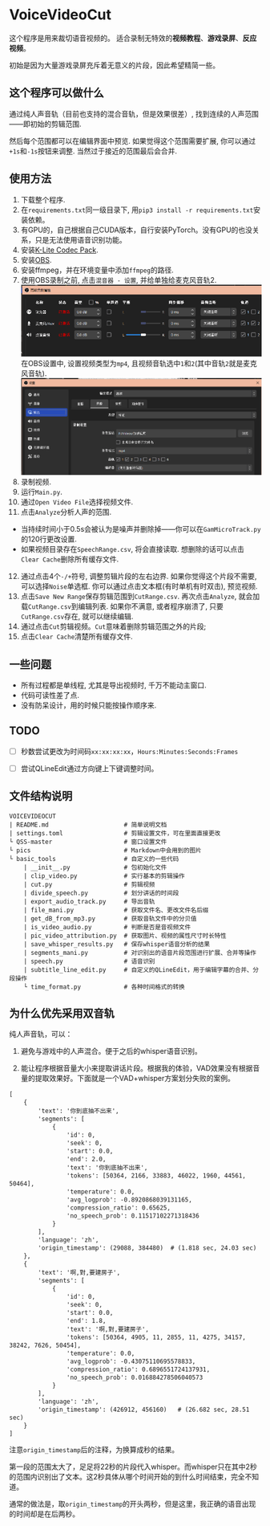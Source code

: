 # VoiceVideoCut
这个程序是用来裁切语音视频的。
适合录制无特效的**视频教程**、**游戏录屏**、**反应视频**。

初始是因为大量游戏录屏充斥着无意义的片段，因此希望精简一些。

## 这个程序可以做什么
通过纯人声音轨（目前也支持的混合音轨，但是效果很差）, 找到连续的人声范围——即初始的剪辑范围. 

然后每个范围都可以在编辑界面中预览. 如果觉得这个范围需要扩展, 你可以通过`+1s`和`-1s`按钮来调整. 当然过于接近的范围最后会合并.


## 使用方法
1. 下载整个程序.
2. 在`requirements.txt`同一级目录下, 用`pip3 install -r requirements.txt`安装依赖。
3. 有GPU的，自己根据自己CUDA版本，自行安装PyTorch。没有GPU的也没关系，只是无法使用语音识别功能。
4. 安装[K-Lite Codec Pack](http://www.codecguide.com/download_k-lite_codec_pack_standard.htm).
5. 安装[OBS](https://obsproject.com/download).
6. 安装ffmpeg，并在环境变量中添加`ffmpeg`的路径.
7. 使用OBS录制之前, 点击`混音器 - 设置`, 并给单独给麦克风音轨2.
    ![](pics/2023-05-04%20075434.png)
    在OBS设置中, 设置视频类型为`mp4`, 且视频音轨选中`1`和`2`(其中音轨`2`就是麦克风音轨).
    ![](pics/2023-05-04%20075857.png)
8. 录制视频.
9. 运行`Main.py`.
10. 通过`Open Video File`选择视频文件.
11. 点击`Analyze`分析人声的范围.
   * 当持续时间小于0.5s会被认为是噪声并删除掉——你可以在`GamMicroTrack.py`的120行更改设置.
   * 如果视频目录存在`SpeechRange.csv`, 将会直接读取. 想删除的话可以点击`Clear Cache`删除所有缓存文件.
12. 通过点击4个`-/+`符号, 调整剪辑片段的左右边界.
    如果你觉得这个片段不需要, 可以选择`Noise`单选框.
    你可以通过点击文本框(有时单机有时双击), 预览视频.
13. 点击`Save New Range`保存剪辑范围到`CutRange.csv`. 再次点击`Analyze`, 就会加载`CutRange.csv`到编辑列表. 如果你不满意, 或者程序崩溃了, 只要`CutRange.csv`存在, 就可以继续编辑.
14. 通过点击`Cut`剪辑视频。`Cut`意味着删除剪辑范围之外的片段;
15. 点击`Clear Cache`清楚所有缓存文件.


## 一些问题
- 所有过程都是单线程, 尤其是导出视频时, 千万不能动主窗口.
- 代码可读性差了点.
- 没有防呆设计，用的时候只能按操作顺序来.

## TODO
- [ ] 秒数尝试更改为时间码`xx:xx:xx:xx`，`Hours:Minutes:Seconds:Frames`
- [ ] 尝试QLineEdit通过方向键上下键调整时间。


## 文件结构说明
```
VOICEVIDEOCUT
| README.md                     # 简单说明文档
| settings.toml                 # 剪辑设置文件，可在里面直接更改
└ QSS-master                    # 窗口设置文件
└ pics                          # Markdown中会用到的图片
└ basic_tools                   # 自定义的一些代码
    | __init__.py               # 包初始化文件
    | clip_video.py             # 实行基本的剪辑操作
    | cut.py                    # 剪辑视频
    | divide_speech.py          # 划分讲话的时间段
    | export_audio_track.py     # 导出音轨
    | file_mani.py              # 获取文件名、更改文件名后缀
    | get_dB_from_mp3.py        # 获取音轨文件中的分贝值
    | is_video_audio.py         # 判断是否是音视频文件
    | pic_video_attribution.py  # 获取图片、视频的属性尺寸时长特性
    | save_whisper_results.py   # 保存whisper语音分析的结果
    | segments_mani.py          # 对识别出的语音片段范围进行扩展、合并等操作
    | speech.py                 # 语音识别
    | subtitle_line_edit.py     # 自定义的QLineEdit，用于编辑字幕的合并、分段操作
    └ time_format.py            # 各种时间格式的转换
```

## 为什么优先采用双音轨
纯人声音轨，可以：
1. 避免与游戏中的人声混合。便于之后的whisper语音识别。

2. 能让程序根据音量大小来提取讲话片段。根据我的体验，VAD效果没有根据音量的提取效果好。下面就是一个VAD+whisper方案划分失败的案例。

```
[
    {
        'text': '你到底抽不出来',
        'segments': [
            {
                'id': 0,
                'seek': 0,
                'start': 0.0,
                'end': 2.0,
                'text': '你到底抽不出来',
                'tokens': [50364, 2166, 33883, 46022, 1960, 44561, 50464],
                'temperature': 0.0,
                'avg_logprob': -0.8920868039131165,
                'compression_ratio': 0.65625,
                'no_speech_prob': 0.11517102271318436
            }
        ], 
        'language': 'zh',
        'origin_timestamp': (29088, 384480)  # (1.818 sec, 24.03 sec)
    }, 
    {
        'text': '啊,對,要建房子', 
        'segments': [
            {
                'id': 0,
                'seek': 0,
                'start': 0.0,
                'end': 1.8,
                'text': '啊,對,要建房子', 
                'tokens': [50364, 4905, 11, 2855, 11, 4275, 34157, 38242, 7626, 50454],
                'temperature': 0.0, 
                'avg_logprob': -0.43075110695578833, 
                'compression_ratio': 0.6896551724137931, 
                'no_speech_prob': 0.016884278506040573
            }
        ],
        'language': 'zh',
        'origin_timestamp': (426912, 456160)   # (26.682 sec, 28.51 sec)
    }
]
```
注意`origin_timestamp`后的注释，为换算成秒的结果。

第一段的范围太大了，足足将22秒的片段代入whisper。而whisper只在其中2秒的范围内识别出了文本。这2秒具体从哪个时间开始的到什么时间结束，完全不知道。

通常的做法是，取`origin_timestamp`的开头两秒，但是这里，我正确的语音出现的时间却是在后两秒。